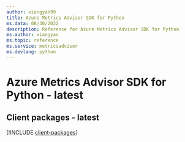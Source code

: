 ```yaml
---
author: xiangyan99
title: Azure Metrics Advisor SDK for Python
ms.data: 08/30/2022
description: Reference for Azure Metrics Advisor SDK for Python
ms.author: xiangyan
ms.topic: reference
ms.service: metricsadvisor
ms.devlang: python
---
```

# Azure Metrics Advisor SDK for Python - latest

## Client packages - latest
[!INCLUDE [client-packages](metrics-advisor-client-index.md)]